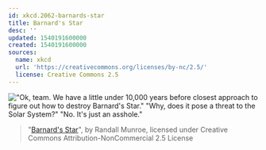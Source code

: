 ```yaml
---
id: xkcd.2062-barnards-star
title: Barnard's Star
desc: ''
updated: 1540191600000
created: 1540191600000
sources:
  name: xkcd
  url: 'https://creativecommons.org/licenses/by-nc/2.5/'
  license: Creative Commons 2.5
---
```

!["Ok, team. We have a little under 10,000 years before closest approach to figure out how to destroy Barnard's Star." "Why, does it pose a threat to the Solar System?" "No. It's just an asshole."](https://imgs.xkcd.com/comics/barnards_star.png)
> "[Barnard's Star](https://xkcd.com/2062/)", by Randall Munroe, licensed under Creative Commons Attribution-NonCommercial 2.5 License

